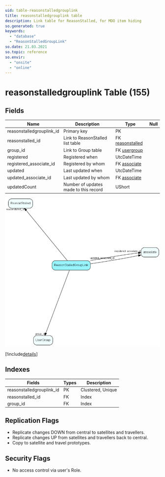 ```yaml
---
uid: table-reasonstalledgrouplink
title: reasonstalledgrouplink table
description: Link table for ReasonStalled, for MDO item hiding
so.generated: true
keywords:
  - "database"
  - "ReasonStalledGroupLink"
so.date: 21.03.2021
so.topic: reference
so.envir:
  - "onsite"
  - "online"
---
```


# reasonstalledgrouplink Table (155)

## Fields

| Name | Description | Type | Null |
|------|-------------|------|:----:|
|reasonstalledgrouplink\_id|Primary key|PK| |
|reasonstalled\_id|Link to ReasonStalled list table|FK [reasonstalled](reasonstalled.md)| |
|group\_id|Link to Group table|FK [usergroup](usergroup.md)| |
|registered|Registered when|UtcDateTime| |
|registered\_associate\_id|Registered by whom|FK [associate](associate.md)| |
|updated|Last updated when|UtcDateTime| |
|updated\_associate\_id|Last updated by whom|FK [associate](associate.md)| |
|updatedCount|Number of updates made to this record|UShort| |


![ReasonStalledGroupLink table relationship diagram](./media/ReasonStalledGroupLink.png)

[!include[details](./includes/ReasonStalledGroupLink.md)]

## Indexes

| Fields | Types | Description |
|--------|-------|-------------|
|reasonstalledgrouplink\_id |PK |Clustered, Unique |
|reasonstalled\_id |FK |Index |
|group\_id |FK |Index |

## Replication Flags

* Replicate changes DOWN from central to satellites and travellers.
* Replicate changes UP from satellites and travellers back to central.
* Copy to satellite and travel prototypes.

## Security Flags

* No access control via user's Role.

